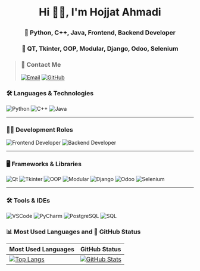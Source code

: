 # <p align=Center>Hi 👋🏻, I'm Hojjat Ahmadi</p>

### <p align=Center>🐋 Python, C++, Java, Frontend, Backend Developer</p>
### <p align=Center>🔭 QT, Tkinter, OOP, Modular, Django, Odoo, Selenium</p>

> ### 💼 Contact Me
>[![Email](https://img.shields.io/badge/Email-h1383ahmadi@gmail.com-red)](mailto:h1383ahmadi@gmail.com)
>[![GitHub](https://img.shields.io/badge/GitHub-HojjatAhmadi-black)](https://github.com/HojjatAhmadi)



### 🛠️ Languages & Technologies

![Python](https://img.shields.io/badge/Python-3776AB?style=for-the-badge&logo=python&logoColor=white)
![C++](https://img.shields.io/badge/C%2B%2B-00599C?style=for-the-badge&logo=c%2B%2B&logoColor=white)
![Java](https://img.shields.io/badge/Java-007396?style=for-the-badge&logo=java&logoColor=white)

---

### 👨‍💻 Development Roles

![Frontend Developer](https://img.shields.io/badge/Frontend%20Developer-3DDC84?style=for-the-badge&logo=android&logoColor=white)
![Backend Developer](https://img.shields.io/badge/Backend%20Developer-7952B3?style=for-the-badge&logo=bootstrap&logoColor=white)

---

### 🖥️ Frameworks & Libraries

![Qt](https://img.shields.io/badge/Qt-41CD52?style=for-the-badge&logo=qt&logoColor=white)
![Tkinter](https://img.shields.io/badge/Tkinter-FF6F61?style=for-the-badge&logo=python&logoColor=white)
![OOP](https://img.shields.io/badge/OOP-0081CB?style=for-the-badge&logo=abstract&logoColor=white)
![Modular](https://img.shields.io/badge/Modular-4285F4?style=for-the-badge&logo=google&logoColor=white)
![Django](https://img.shields.io/badge/Django-092E20?style=for-the-badge&logo=django&logoColor=white)
![Odoo](https://img.shields.io/badge/Odoo-9A1D3F?style=for-the-badge&logo=odoo&logoColor=white)
![Selenium](https://img.shields.io/badge/Selenium-43B02A?style=for-the-badge&logo=selenium&logoColor=white)

---

### 🛠️ Tools & IDEs

![VSCode](https://img.shields.io/badge/VS%20Code-0078D4?style=for-the-badge&logo=visual-studio-code&logoColor=white)
![PyCharm](https://img.shields.io/badge/PyCharm-000000?style=for-the-badge&logo=pycharm&logoColor=white)
![PostgreSQL](https://img.shields.io/badge/PostgreSQL-336791?style=for-the-badge&logo=postgresql&logoColor=white)
![SQL](https://img.shields.io/badge/SQL-4479A1?style=for-the-badge&logo=sqlite&logoColor=white)

### 📊 Most Used Languages and 🚀 GitHub Status

| Most Used Languages | GitHub Status |
| --- | --- |
| [![Top Langs](https://github-readme-stats.vercel.app/api/top-langs/?username=HojjatAhmadi&layout=compact&theme=radical)](https://github.com/HojjatAhmadi/github-readme-stats) | [![GitHub Stats](https://github-readme-stats.vercel.app/api?username=HojjatAhmadi&show_icons=true&theme=radical)](https://github.com/HojjatAhmadi/github-readme-stats) |

